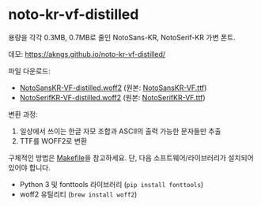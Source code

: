 # noto-kr-vf-distilled

용량을 각각 0.3MB, 0.7MB로 줄인 NotoSans-KR, NotoSerif-KR 가변 폰트.

데모: https://akngs.github.io/noto-kr-vf-distilled/

파일 다운로드:

- [NotoSansKR-VF-distilled.woff2](https://akngs.github.io/noto-kr-vf-distilled/NotoSansKR-VF-distilled.woff2) (원본: [NotoSansKR-VF.ttf](https://github.com/googlefonts/noto-cjk/blob/main/Sans/Variable/TTF/Subset/NotoSansKR-VF.ttf))
- [NotoSerifKR-VF-distilled.woff2](https://akngs.github.io/noto-kr-vf-distilled/NotoSerifKR-VF-distilled.woff2) (원본: [NotoSerifKR-VF.ttf](https://github.com/googlefonts/noto-cjk/blob/main/Serif/Variable/TTF/Subset/NotoSerifKR-VF.ttf))

변환 과정:

1. 일상에서 쓰이는 한글 자모 조합과 ASCII의 출력 가능한 문자들만 추출
2. TTF를 WOFF2로 변환

구체적인 방법은 [Makefile](./Makefile)을 참고하세요. 단, 다음 소프트웨어/라이브러리가 설치되어 있어야 합니다.

- Python 3 및 fonttools 라이브러리 (`pip install fonttools`)
- woff2 유틸리티 (`brew install woff2`)
